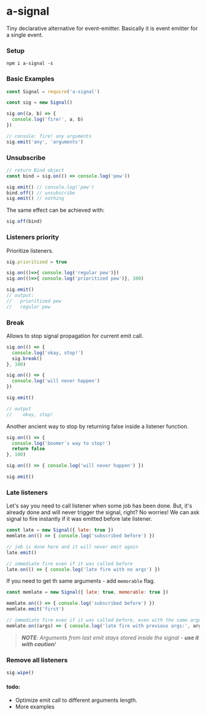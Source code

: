 # a-signal
Tiny declarative alternative for event-emitter.
Basically it is event emitter for a single event.

### Setup
```
npm i a-signal -s
```

### Basic Examples

```JavaScript
const Signal = require('a-signal')

const sig = new Signal()

sig.on((a, b) => {
  console.log('fire!', a, b)
})

// console: fire! any arguments
sig.emit('any', 'arguments')
```

### Unsubscribe

```JavaScript
// return Bind object
const bind = sig.on(() => console.log('pew'))

sig.emit() // console.log('pew')
bind.off() // unsubscribe
sig.emit() // nothing

```

The same effect can be achieved with:
```JavaScript
sig.off(bind)
```

### Listeners priority
Prioritize listeners.
```JavaScript
sig.prioritized = true

sig.on(()=>{ console.log('regular pew')})
sig.on(()=>{ console.log('prioritized pew')}, 100)

sig.emit()
// output:
//   prioritized pew
//   regular pew
```

### Break
Allows to stop signal propagation for current emit call.
```JavaScript
sig.on(() => {
  console.log('okay, stop!')
  sig.break()
}, 100)

sig.on(() => {
  console.log('will never happen')
})

sig.emit()

// output
//    okay, stop!
```

Another ancient way to stop by returning false inside a listener function.
```JavaScript
sig.on(() => {
  console.log('boomer`s way to stop!')
  return false
}, 100)

sig.on(() => { console.log('will never happen') })

sig.emit()
```


### Late listeners
Let's say you need to call listener when some job has been done. But, it's already done and will never trigger the signal, right? No worries! We can ask signal to fire instantly if it was emitted before late listener.

```JavaSCript
const late = new Signal({ late: true })
memlate.on(() => { console.log('subscribed before') })

// job is done here and it will never emit again
late.emit()

// immediate fire even if it was called before
late.on(() => { console.log('late fire with no args') })
```

If you need to get th same arguments - add `memorable` flag.

```JavaSCript
const memlate = new Signal({ late: true, memorable: true })

memlate.on(() => { console.log('subscribed before') })
memlate.emit('first')

// immediate fire even if it was called before, even with the same arguments
memlate.on((args) => { console.log('late fire with previous args:', args) })
````

> _**NOTE**: Arguments from last emit stays stored inside the signal - **use it with caution**!_

### Remove all listeners

```JavaScript
sig.wipe()
```

#### todo:
- Optimize emit call to different arguments length.
- More examples
